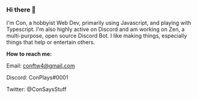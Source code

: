 ### Hi there 👋

I'm Con, a hobbyist Web Dev, primarily using Javascript, and playing with Typescript. I'm also highly active on Discord and am working on Zen, a multi-purpose, open source Discord Bot. I like making things, especially things that help or entertain others.

**How to reach me:**

Email: conftw4@gmail.com

Discord: ConPlays#0001

Twitter: @ConSaysStuff
